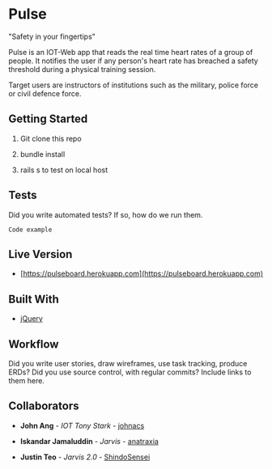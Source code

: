 # Pulse

"Safety in your fingertips"

Pulse is an IOT-Web app that reads the real time heart rates of a group of people. It notifies the user if any person's heart rate has breached a safety threshold during a physical training session.

Target users are instructors of institutions such as the military, police force or civil defence force.

## Getting Started

1) Git clone this repo

2) bundle install

3) rails s to test on local host


## Tests

Did you write automated tests? If so, how do we run them.


```
Code example
```

## Live Version
* [https://pulseboard.herokuapp.com](https://pulseboard.herokuapp.com)

## Built With

* [jQuery](http://jquery.com/)

## Workflow

Did you write user stories, draw wireframes, use task tracking, produce ERDs? Did you use source control, with regular commits? Include links to them here.

## Collaborators

* **John Ang** - *IOT Tony Stark* - [johnacs](https://github.com/johnacs)

* **Iskandar Jamaluddin** - *Jarvis* -
[anatraxia](https://github.com/anatraxia)

* **Justin Teo** - *Jarvis 2.0* -
[ShindoSensei](https://github.com/ShindoSensei)
